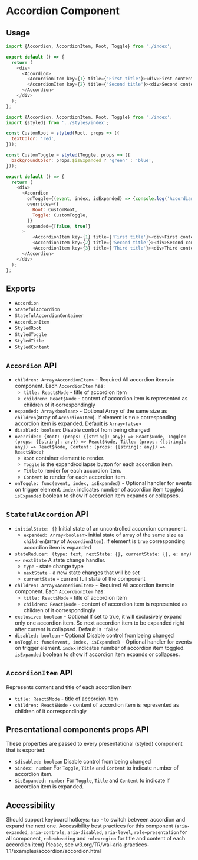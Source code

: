 # Accordion Component

## Usage

```js
import {Accordion, AccordionItem, Root, Toggle} from './index';

export default () => {
  return (
    <div>
      <Accordion>
        <AccordionItem key={1} title={'First title'}><div>First content</div></AccordionItem>
        <AccordionItem key={2} title={'Second title'}><div>Second content</div></AccordionItem>
      </Accordion>
    </div>
  );
};
````

```js
import {Accordion, AccordionItem, Root, Toggle} from './index';
import {styled} from '../styles/index';

const CustomRoot = styled(Root, props => ({
  textColor: 'red',
}));

const CustomToggle = styled(Toggle, props => ({
  backgroundColor: props.$isExpanded ? 'green' : 'blue',
}));

export default () => {
  return (
    <div>
      <Accordion
        onToggle={(event, index, isExpanded) => {console.log('Accordian ' + index + ' is ' + (isExpanded ? 'expanded' : 'collapsed') )}}
        overrides={{
          Root: CustomRoot,
          Toggle: CustomToggle,
        }}
        expanded={[false, true]}
      >
          <AccordionItem key={1} title={'First title'}><div>First content</div></AccordionItem>
          <AccordionItem key={2} title={'Second title'}><div>Second content</div></AccordionItem>
          <AccordionItem key={3} title={'Third title'}><div>Third content</div></AccordionItem>
      </Accordion>
    </div>
  );
};
```

## Exports

* `Accordion`
* `StatefulAccordion`
* `StatefulAccordionContainer`
* `AccordionItem`
* `StyledRoot`
* `StyledToggle`
* `StyledTitle`
* `StyledContent`

## `Accordion` API

* `children: Array<AccordionItem>` - Required
  All accordion items in component. Each `AccordionItem` has:
  * `title: React$Node` - title of accordion item
  * `children: React$Node` - content of accordion item is represented as children of it correspondingly
* `expanded: Array<boolean>` - Optional
  Array of the same size as `children`(array of `AccordionItem`). If element is `true` corresponding accordion item is expanded. Default is `Array<false>`
* `disabled: boolean`:
  Disable control from being changed  
* `overrides: {Root: (props: {[string]: any}) => React$Node, Toggle: (props: {[string]: any}) => React$Node, Title: (props: {[string]: any}) => React$Node, Content: (props: {[string]: any}) => React$Node}`
  * `Root` container element to render.
  * `Toggle` is the expand\collapse button for each accordion item.
  * `Title` to render for each accordion item.
  * `Content` to render for each accordion item.
* `onToggle: func(event, index, isExpanded)` - Optional
  handler for events on trigger element. `index` indicates number of accordion item toggled. `isExpanded` boolean to show if accordion item expands or collapses.

## `StatefulAccordion` API

* `initialState: {}`
  Initial state of an uncontrolled accordion component.
  * `expanded: Array<boolean>` initial state of array of the same size as `children`(array of `AccordionItem`). If element is `true` corresponding accordion item is expanded
* `stateReducer: (type: text, nextState: {}, currentState: {}, e: any) => nextState`
  A state change handler.
  * `type` - state change type
  * `nextState` - a new state changes that will be set
  * `currentState` - current full state of the component
* `children: Array<AccordionItem>` - Required
  All accordion items in component. Each `AccordionItem` has:
  * `title: React$Node` - title of accordion item
  * `children: React$Node` - content of accordion item is represented as children of it correspondingly
* `exclusive: boolean` - Optional
  If set to true, it will exclusively expand only one accordion item. So next accordion item to be expanded right after current is collapsed. Default is `'false`  
* `disabled: boolean` - Optional
  Disable control from being changed
* `onToggle: func(event, index, isExpanded)` - Optional
  handler for events on trigger element. `index` indicates number of accordion item toggled. `isExpanded` boolean to show if accordion item expands or collapses.

## `AccordionItem` API

Represents content and title of each accordion item

* `title: React$Node` - title of accordion item
* `children: React$Node` - content of accordion item is represented as children of it correspondingly

## Presentational components props API

These properties are passed to every presentational (styled) component that is exported:

* `$disabled: boolean`
  Disable control from being changed
* `$index: number`
  For `Toggle`, `Title` and `Content` to indicate number of accordion item.
* `$isExpanded: number`
  For `Toggle`, `Title` and `Content` to indicate if accordion item is expanded.  

## Accessibility

Should support keyboard hotkeys: `tab` - to switch between accordion and expand the next one.
Accessibility best practices for this component (`aria-expanded`, `aria-controls`, `aria-disabled`, `aria-level`, `role=presentation` for all component, `role=heading` and `role=region` for title and content of each accordion item)
Please, see w3.org/TR/wai-aria-practices-1.1/examples/accordion/accordion.html